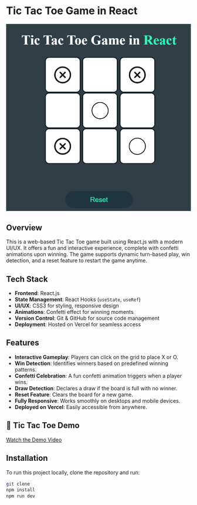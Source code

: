 # Tic Tac Toe Game in React

![Tic Tac Toe Demo](https://raw.githubusercontent.com/hitanshuMehta/Tic-Tac-Toe-Game/main/Tic%20Tac%20Toe/src/assets/Image.png)

## Overview

This is a web-based Tic Tac Toe game built using React.js with a modern UI/UX. It offers a fun and interactive experience, complete with confetti animations upon winning. The game supports dynamic turn-based play, win detection, and a reset feature to restart the game anytime.

## Tech Stack

- **Frontend**: React.js
- **State Management**: React Hooks (`useState`, `useRef`)
- **UI/UX**: CSS3 for styling, responsive design
- **Animations**: Confetti effect for winning moments
- **Version Control**: Git & GitHub for source code management
- **Deployment**: Hosted on Vercel for seamless access

## Features

- **Interactive Gameplay**: Players can click on the grid to place X or O.
- **Win Detection**: Identifies winners based on predefined winning patterns.
- **Confetti Celebration**: A fun confetti animation triggers when a player wins.
- **Draw Detection**: Declares a draw if the board is full with no winner.
- **Reset Feature**: Clears the board for a new game.
- **Fully Responsive**: Works smoothly on desktops and mobile devices.
- **Deployed on Vercel**: Easily accessible from anywhere.

## 🎥 Tic Tac Toe Demo

[Watch the Demo Video](https://github.com/hitanshuMehta/Tic-Tac-Toe-Game/blob/main/Tic%20Tac%20Toe/src/assets/Video.mp4)

## Installation

To run this project locally, clone the repository and run:

```bash
git clone 
npm install
npm run dev
